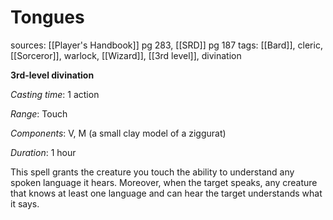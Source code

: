 # Tongues
sources: [[Player's Handbook]] pg 283, [[SRD]] pg 187
tags: [[Bard]], cleric, [[Sorceror]], warlock, [[Wizard]], [[3rd level]], divination

**3rd-level divination**

*Casting time*: 1 action

*Range*: Touch

*Components*: V, M (a small clay model of a ziggurat)

*Duration*: 1 hour

This spell grants the creature you touch the ability to understand any spoken language it hears. Moreover, when the target speaks, any creature that knows at least one language and can hear the target understands what it says.
